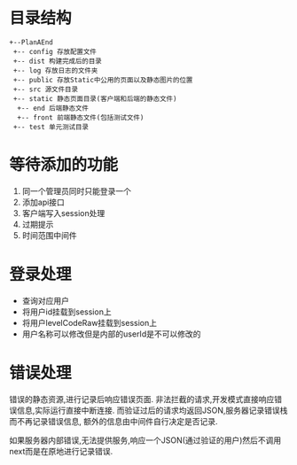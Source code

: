 # 目录结构

```
+--PlanAEnd
 +-- config 存放配置文件
 +-- dist 构建完成后的目录
 +-- log 存放日志的文件夹
 +-- public 存放Static中公用的页面以及静态图片的位置
 +-- src 源文件目录
 +-- static 静态页面目录(客户端和后端的静态文件)
  +-- end 后端静态文件
  +-- front 前端静态文件(包括测试文件)
 +-- test 单元测试目录
```
# 等待添加的功能
1. 同一个管理员同时只能登录一个
2. 添加api接口
3. 客户端写入session处理
4. 过期提示
5. 时间范围中间件

# 登录处理

- 查询对应用户
- 将用户id挂载到session上
- 将用户levelCodeRaw挂载到session上
- 用户名称可以修改但是内部的userId是不可以修改的

# 错误处理

错误的静态资源,进行记录后响应错误页面.
非法拦截的请求,开发模式直接响应错误信息,实际运行直接中断连接.
而验证过后的请求均返回JSON,服务器记录错误栈而不再记录错误信息,
额外的信息由中间件自行决定是否记录.

如果服务器内部错误,无法提供服务,响应一个JSON(通过验证的用户)然后不调用next而是在原地进行记录错误.
